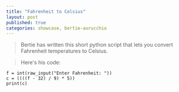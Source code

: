 ```yaml
---
title: "Fahrenheit to Celsius"
layout: post
published: true
categories: showcase, bertie-aurucchio
---
```


> Bertie has written this short python script that lets you convert Fahrenheit temperatures to Celsius.
<!--
> You can see what it will look like when it is finished [Here](/files/noughts-and-crosses.html).
-->
> Here's his code:

    f = int(raw_input("Enter Fahrenheit: "))
    c = ((((f - 32) / 9) * 5))
    print(c)
